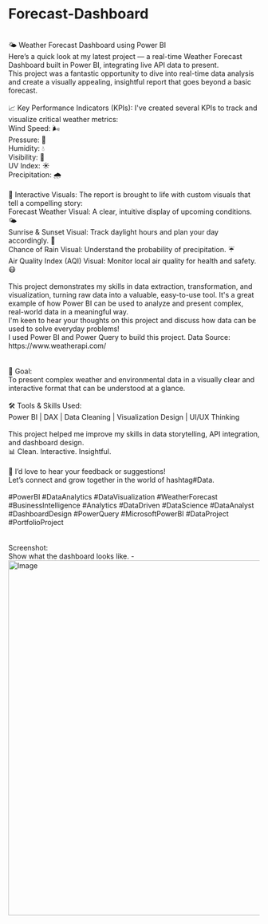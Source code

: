 # Forecast-Dashboard<br>
<br>
🌤 Weather Forecast Dashboard using Power BI<br>
Here’s a quick look at my latest project — a real-time Weather Forecast Dashboard built in Power BI, integrating live API data to present.<br>
This project was a fantastic opportunity to dive into real-time data analysis and create a visually appealing, insightful report that goes beyond a basic forecast.<br>
<br>
📈 Key Performance Indicators (KPIs): I've created several KPIs to track and visualize critical weather metrics:<br>
Wind Speed: 🌬️<br>
Pressure: 💨<br>
Humidity: 💧<br>
Visibility: 🔎<br>
UV Index: ☀️<br>
Precipitation: 🌧️<br>
<br>
🎨 Interactive Visuals: The report is brought to life with custom visuals that tell a compelling story:<br>
Forecast Weather Visual: A clear, intuitive display of upcoming conditions. 🌤️<br>
Sunrise & Sunset Visual: Track daylight hours and plan your day accordingly. 🌅<br>
Chance of Rain Visual: Understand the probability of precipitation. ☔<br>
Air Quality Index (AQI) Visual: Monitor local air quality for health and safety. 😷<br>
<br>
This project demonstrates my skills in data extraction, transformation, and visualization, turning raw data into a valuable, easy-to-use tool. It's a great example of how Power BI can be used to analyze and present complex, real-world data in a meaningful way.<br>
I'm keen to hear your thoughts on this project and discuss how data can be used to solve everyday problems!<br>
I used Power BI and Power Query to build this project. Data Source: https://www.weatherapi.com/<br>
<br>
<br>
🎯 Goal:<br>
To present complex weather and environmental data in a visually clear and interactive format that can be understood at a glance.<br>
<br>
🛠️ Tools & Skills Used:<br>
Power BI | DAX | Data Cleaning | Visualization Design | UI/UX Thinking<br>
<br>
This project helped me improve my skills in data storytelling, API integration, and dashboard design.<br>
📊 Clean. Interactive. Insightful.<br>
<br>
💬 I’d love to hear your feedback or suggestions!<br>
Let’s connect and grow together in the world of hashtag#Data.<br>
<br>
#PowerBI #DataAnalytics #DataVisualization #WeatherForecast #BusinessIntelligence #Analytics #DataDriven #DataScience #DataAnalyst #DashboardDesign #PowerQuery #MicrosoftPowerBI #DataProject #PortfolioProject<br>
<br>
<br>
Screenshot:<br>
Show what the dashboard looks like. - <img width="1272" height="712" alt="Image" src="https://github.com/user-attachments/assets/ce3b5a99-9f7e-40f0-925a-32afdfd5cddc" />

